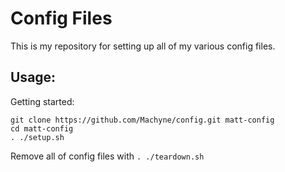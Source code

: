 Config Files
============

This is my repository for setting up all of my various config files.


Usage:
------

Getting started:

    git clone https://github.com/Machyne/config.git matt-config
    cd matt-config
    . ./setup.sh

Remove all of config files with ``. ./teardown.sh``
